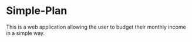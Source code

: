 # Simple-Plan
This is a web application allowing the user to budget their monthly income in a simple way.
